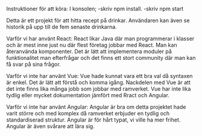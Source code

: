 Instruktioner för att köra:
I konsolen; 
-skriv npm install.
-skriv npm start

Detta är ett projekt för att hitta recept på drinkar. Användaren kan även se historik på upp till de fem senaste drinkarna.

Varför vi har använt React:
React likar Java där man programmerar i klasser och är mest inne just nu där flest företag jobbar med React. Man kan återanvända komponenter. Det är lätt att implementera moduler på funktionalitet man efterfrågar och det finns ett stort community där man kan få svar på sina frågor. 

Varför vi inte har använt Vue:
Vue hade kunnat vara ett bra val då syntaxen är enkel. Det är lätt att förstå och komma igång. Nackdelen med Vue är att det inte finns lika många jobb som jobbar med ramverket. Vue har inte lika tydlig eller mycket dokumentation jämfört med Rract och Angular.

Varför vi inte har använt Angular:
Angular är bra om detta projektet hade varit större och med komplex då ramverket erbjuder en tydlig och standardiserad struktur. Angular är för hårt typat, vi ville ha mer frihet. Angular är även svårare att lära sig.
